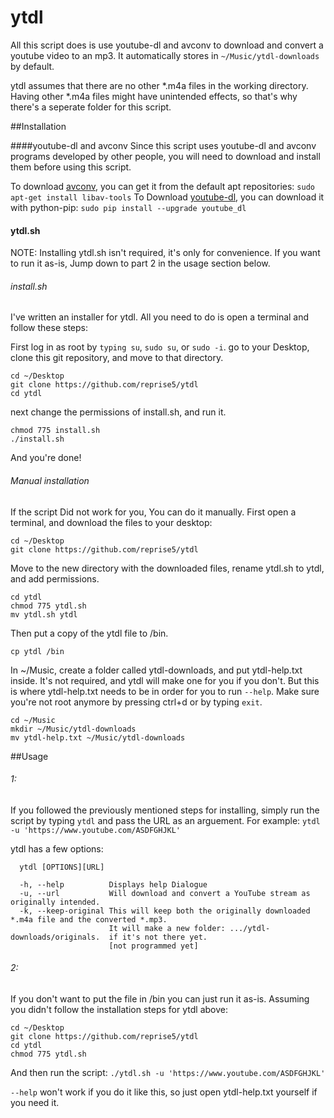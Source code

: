 # ytdl

All this script does is use youtube-dl and avconv to download and convert a youtube video to an mp3.  It automatically stores in `~/Music/ytdl-downloads` by default.

ytdl assumes that there are no other *.m4a files in the working directory. Having other *.m4a files might have unintended effects, so that's why there's a seperate folder for this script.

##Installation

####youtube-dl and avconv
Since this script uses youtube-dl and avconv programs developed by other people, you will need to download and install them before using this script. 

To download [avconv](https://libav.org/), you can get it from the default apt repositories: `sudo apt-get install libav-tools` 
To Download [youtube-dl](https://github.com/rg3/youtube-dl), you can download it with python-pip: `sudo pip install --upgrade youtube_dl`

#### ytdl.sh
NOTE: Installing ytdl.sh isn't required, it's only for convenience.  If you want to run it as-is, Jump down to part 2 in the usage section below.

###### install.sh
I've written an installer for ytdl.  All you need to do is open a terminal and follow these steps:

First log in as root by `typing su`, `sudo su`, or `sudo -i`.
go to your Desktop, clone this git repository, and move to that directory.
```
cd ~/Desktop
git clone https://github.com/reprise5/ytdl
cd ytdl
```
next change the permissions of install.sh, and run it.
```
chmod 775 install.sh
./install.sh
```
And you're done!

###### Manual installation
If the script Did not work for you, You can do it manually.  First open a terminal, and download the files to your desktop:
```
cd ~/Desktop
git clone https://github.com/reprise5/ytdl 
```
Move to the new directory with the downloaded files, rename ytdl.sh to ytdl, and add permissions.
```
cd ytdl
chmod 775 ytdl.sh
mv ytdl.sh ytdl
```
Then put a copy of the ytdl file to /bin.
```
cp ytdl /bin
```
In ~/Music, create a folder called ytdl-downloads, and put ytdl-help.txt inside.  It's not required, and ytdl will make one for you if you don't.  But this is where ytdl-help.txt needs to be in order for you to run `--help`.  Make sure you're not root anymore by pressing ctrl+d or by typing `exit`.
```
cd ~/Music
mkdir ~/Music/ytdl-downloads
mv ytdl-help.txt ~/Music/ytdl-downloads
```
##Usage
###### 1:
If you followed the previously mentioned steps for installing, simply run the script by typing `ytdl` and pass the URL as an arguement. For example: `ytdl -u 'https://www.youtube.com/ASDFGHJKL'`

ytdl has a few options:
```
  ytdl [OPTIONS][URL]
  
  -h, --help          Displays help Dialogue
  -u, --url           Will download and convert a YouTube stream as originally intended.
  -k, --keep-original This will keep both the originally downloaded *.m4a file and the converted *.mp3.
                      It will make a new folder: .../ytdl-downloads/originals.  if it's not there yet.
                      [not programmed yet]
```

###### 2:
If you don't want to put the file in /bin you can just run it as-is.
Assuming you didn't follow the installation steps for ytdl above:
```
cd ~/Desktop
git clone https://github.com/reprise5/ytdl
cd ytdl
chmod 775 ytdl.sh
```
And then run the script:
`./ytdl.sh -u 'https://www.youtube.com/ASDFGHJKL'`

`--help` won't work if you do it like this, so just open ytdl-help.txt yourself if you need it.
